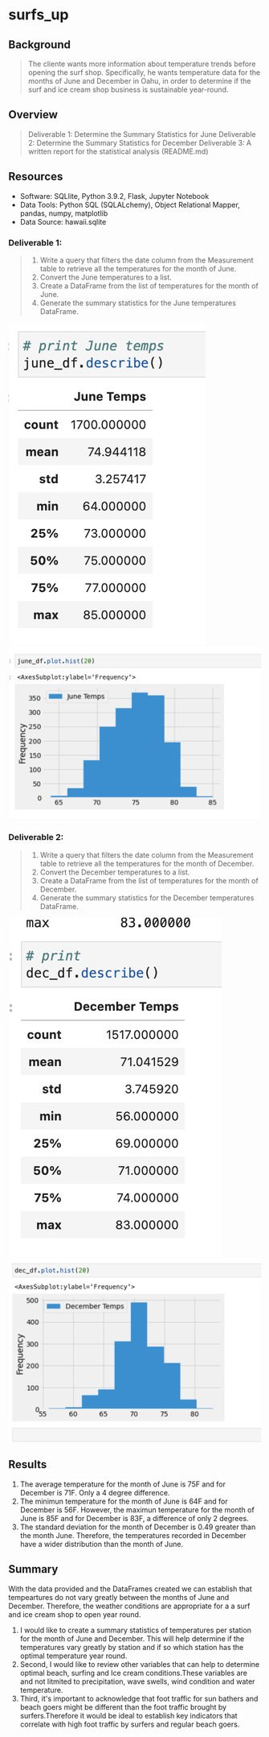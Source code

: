 # surfs_up
## Background 
> The cliente wants more information about temperature trends before opening the surf shop. Specifically, he wants temperature data for the months of June and December in Oahu, in order to determine if the surf and ice cream shop business is sustainable year-round.

## Overview
> Deliverable 1: Determine the Summary Statistics for June
> Deliverable 2: Determine the Summary Statistics for December
> Deliverable 3: A written report for the statistical analysis (README.md)

## Resources
* Software: SQLlite, Python 3.9.2, Flask, Jupyter Notebook
* Data Tools: Python SQL (SQLALchemy), Object Relational Mapper, pandas, numpy, matplotlib
* Data Source: hawaii.sqlite
### Deliverable 1:
> 1. Write a query that filters the date column from the Measurement table to retrieve all the temperatures for the month of June.
> 2. Convert the June temperatures to a list.
> 3. Create a DataFrame from the list of temperatures for the month of June.
> 4. Generate the summary statistics for the June temperatures DataFrame.

![](Images/June_describe.png)
![](Images/June_plot.png)

### Deliverable 2:
> 1. Write a query that filters the date column from the Measurement table to retrieve all the temperatures for the month of December.
> 2. Convert the December temperatures to a list.
> 3. Create a DataFrame from the list of temperatures for the month of December.
> 4. Generate the summary statistics for the December temperatures DataFrame.

![](Images/Dec_describe.png)
![](Images/Dec_plot.png)
## Results
1. The average temperature for the month of June is 75F and for December is 71F. Only a 4 degree difference.
2.  The minimun temperature for the month of June is 64F and for December is 56F. However, the maximun temperature for the month of June is 85F and for December is 83F, a difference of only 2 degrees. 
3. The standard deviation for the month of December is 0.49 greater than the month June. Therefore, the temperatures recorded in December have a wider distribution than the month of June. 


## Summary

With the data provided and the DataFrames created we can establish that tempeartures do not vary greatly between the months of June and December. Therefore, the weather conditions are appropriate for a a surf and ice cream shop to open year round.

1. I would like to create a summary statistics of temperatures per station for the month of June and December. This will help determine if the temperatures vary greatly by station and if so which station has the optimal temperature year round.
2. Second, I would like to review other variables that can help to determine optimal beach, surfing and Ice cream conditions.These variables are and not litmited to precipitation, wave swells, wind condition and water temperature.
3. Third, it's important to acknowledge that foot traffic for sun bathers and beach goers might be different than the foot traffic brought by surfers.Therefore it would be ideal to establish key indicators that correlate with high foot traffic by surfers and regular beach goers.

